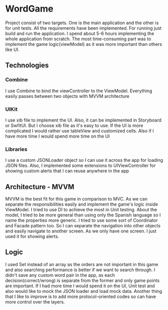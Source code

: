 # WordGame
Project consist of two targets. One is the main application and the other is for unit tests. All the requirements have been implemented.
For running just build and run the application.
I spend about 5-6 hours implementing the whole application from scratch. The most time-consuming part was to implement the game logic(viewModel) as it was more important than others like UI.
## Technologies 
### Combine
I use Combine to bind the viewController to the ViewModel. Everything easily passes between two objects with MVVM architecture
### UIKit
I use xib file to implement the UI. Also, it can be implemented in Storyboard or SwfitUI. But I choose xib file as it's easy to use. If the UI is more complicated I would rather use tableView and customized cells. Also if I have more time I would spend more time on the UI
### Libraries
I use a custom JSONLoader object so I can use it across the app for loading JSON files.
Also, I implemented some extensions to UIViewController for showing custom alerts that I can reuse anywhere in the app
## Architecture - MVVM
MVVM is the best fit for this game in comparison to MVC. As we can separate the responsibilities easily and implement the game's logic inside ViewModel. 
I tried to use DI to achieve the most in Unit testing.
About the model, I tried to be more general than using only the Spanish language so I name the properties more generic. 
I tried to use some sort of Coordinator and Facade pattern too. So I can separate the navigation into other objects and easily navigate to another screen. As we only have one screen. I just used it for showing alerts.
## Logic
I used Set instead of an array as the orders are not important in this game and also searching performance is better if we want to search through.
I didn't save any custom word pair in the app, as each decision(correct/wrong) is separate from the former and only game points are important.
If I had more time I would spend it on the UI, Unit test and also would like to mock the JSON loader and load mock data. Another thing that I like to improve is to add more protocol-oriented codes so can have more control over the layers. 
